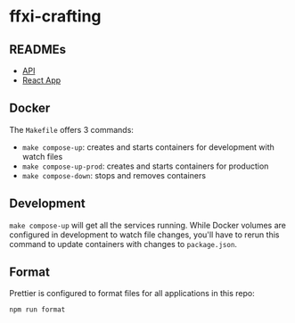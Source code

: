 # ffxi-crafting

## READMEs

-   [API](/api/README.md)
-   [React App](/ffxi-crafting-app/README.md)

## Docker

The `Makefile` offers 3 commands:

-   `make compose-up`: creates and starts containers for development with watch files
-   `make compose-up-prod`: creates and starts containers for production
-   `make compose-down`: stops and removes containers

## Development

`make compose-up` will get all the services running. While Docker volumes are configured in development to watch file changes, you'll have to rerun this command to update containers with changes to `package.json`.

## Format

Prettier is configured to format files for all applications in this repo:

`npm run format`
